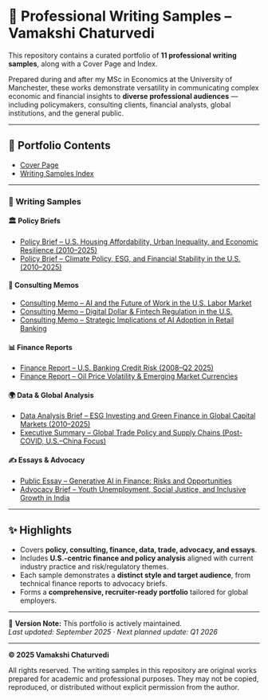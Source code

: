 # 📑 Professional Writing Samples – Vamakshi Chaturvedi

This repository contains a curated portfolio of **11 professional writing samples**, along with a Cover Page and Index.  

Prepared during and after my MSc in Economics at the University of Manchester, these works demonstrate versatility in communicating complex economic and financial insights to **diverse professional audiences** — including policymakers, consulting clients, financial analysts, global institutions, and the general public.  

---

## 📂 Portfolio Contents

- [Cover Page](https://github.com/Vamakshi6402/Writing-Samples/blob/main/docs/00_Cover%20Page.pdf)
- [Writing Samples Index](docs/01_Index.pdf)  

---

### 📘 Writing Samples

#### 🏛 Policy Briefs
- [Policy Brief – U.S. Housing Affordability, Urban Inequality, and Economic Resilience (2010–2025)](docs/02_Policy_Brief_US_Housing_Affordability_2010_2025.pdf)  
- [Policy Brief – Climate Policy, ESG, and Financial Stability in the U.S. (2010–2025)](docs/03_Policy_Brief_Climate_ESG_Financial_Stability_US.pdf)  

#### 💼 Consulting Memos
- [Consulting Memo – AI and the Future of Work in the U.S. Labor Market](docs/04_Consulting_Memo_AI_Future_of_Work_US_Labor_Market.pdf)  
- [Consulting Memo – Digital Dollar & Fintech Regulation in the U.S.](docs/05_Consulting_Memo_Digital_Dollar_Fintech_Regulation_US.pdf)  
- [Consulting Memo – Strategic Implications of AI Adoption in Retail Banking](docs/06_Consulting_Memo_AI_Retail_Banking.pdf)  

#### 📊 Finance Reports
- [Finance Report – U.S. Banking Credit Risk (2008–Q2 2025)](docs/07_Finance_Report_US_Banking_Credit_Risk_2008_Q2_2025.pdf)  
- [Finance Report – Oil Price Volatility & Emerging Market Currencies](docs/08_Finance_Report_Oil_Price_Volatility_Emerging_Market_Currencies.pdf)  

#### 🌍 Data & Global Analysis
- [Data Analysis Brief – ESG Investing and Green Finance in Global Capital Markets (2010–2025)](docs/09_Data_Analysis_Brief_ESG_Green_Finance_2010_2025.pdf)  
- [Executive Summary – Global Trade Policy and Supply Chains (Post-COVID, U.S.–China Focus)](docs/10_Executive_Summary_Global_Trade_Policy_SupplyChains_PostCOVID.pdf)  

#### ✍️ Essays & Advocacy
- [Public Essay – Generative AI in Finance: Risks and Opportunities](docs/11_Public_Essay_Generative_AI_Finance_Risks_Opportunities.pdf)  
- [Advocacy Brief – Youth Unemployment, Social Justice, and Inclusive Growth in India](docs/12_Advocacy_Brief_Youth_Unemployment_Social_Justice_India.pdf)  

---

## ✨ Highlights

- Covers **policy, consulting, finance, data, trade, advocacy, and essays**.  
- Includes **U.S.-centric finance and policy analysis** aligned with current industry practice and risk/regulatory themes.  
- Each sample demonstrates a **distinct style and target audience**, from technical finance reports to advocacy briefs.  
- Forms a **comprehensive, recruiter-ready portfolio** tailored for global employers.  

---

📌 **Version Note:** This portfolio is actively maintained.  
*Last updated: September 2025 · Next planned update: Q1 2026*  

---

**© 2025 Vamakshi Chaturvedi**

All rights reserved. The writing samples in this repository are original works prepared for academic and professional purposes. They may not be copied, reproduced, or distributed without explicit permission from the author.
